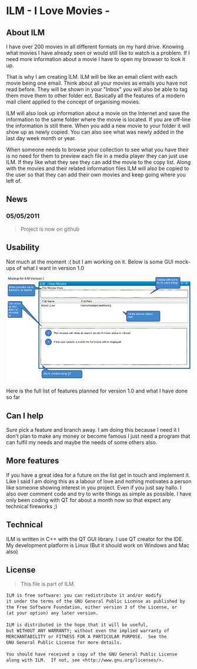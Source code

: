 
ILM - I Love Movies -
======================

About ILM
----------

I have over 200 movies in all different formats on my hard drive. Knowing what movies I have already seen or would still like to watch is a problem. If I need more information about a movie I have to open my browser to look it up.
 
That is why I am creating ILM. ILM will be like an email client with each movie being one email. Think about all your movies as emails you have not read before. They will be shown in your "Inbox" you will also be able to tag them move them to other folder ect.
Basically all the features of a modern mail client applied to the concept of organising movies.

ILM will also look up information about a movie on the Internet and save the information to the same folder where the movie is located. If you are off-line the information is still there. When you add a new movie to your folder it will show up as newly copied. You
can also see what was newly added in the last day week month or year.

When someone needs to browse your collection to see what you have their is no need for them to preview each file in a media player they can just use ILM. If they like what they see they can add 
the movie to the copy list. Along with the movies and their related information files ILM will also be copied to the user so that they can add their own movies and keep going where you left of. 

News
----

### 05/05/2011

> Project is now on github

Usability 
-------------

Not much at the moment :( but I am working on it. Below is some GUI mock-ups of what I want in version 1.0

![You should see A mockup here](https://github.com/fredre/ILM/raw/master/ScreenShots/screen1.png "Planned for version 1")


Here is the full list of features planned for version 1.0 and what I have done so far

<features here>

Can I help 
-----------

Sure pick a feature and branch away. I am doing this because I need it I don't plan to make any money or become famous I just need a program that can fulfil my needs and maybe the needs of some others also.

More features 
-------------

If you have a great idea for a future on the list get in touch and implement it. Like I said I am doing this as a labour of love and nothing motivates a person
like someone showing interest in you project. Even if you just say hallo. I also over comment code and try to write things as simple as possible. I have only been coding with QT for about a month now so that expect any technical fireworks ;)

Technical
---------

ILM is written in C++ with the QT GUI library. I use QT creator for the IDE.
My development platform is Linux (But it should work on Windows and Mac also)



License 
-------

>This file is part of ILM.

    ILM is free software: you can redistribute it and/or modify
    it under the terms of the GNU General Public License as published by
    the Free Software Foundation, either version 3 of the License, or
    (at your option) any later version.

    ILM is distributed in the hope that it will be useful,
    but WITHOUT ANY WARRANTY; without even the implied warranty of
    MERCHANTABILITY or FITNESS FOR A PARTICULAR PURPOSE.  See the
    GNU General Public License for more details.

    You should have received a copy of the GNU General Public License
    along with ILM.  If not, see <http://www.gnu.org/licenses/>.


